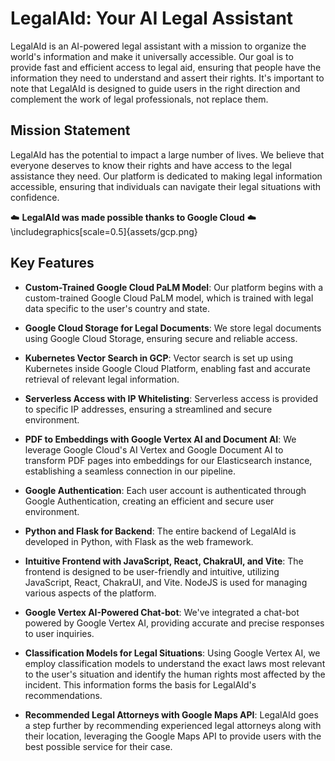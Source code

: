 # LegalAId: Your AI Legal Assistant

LegalAId is an AI-powered legal assistant with a mission to organize the world's information and make it universally accessible. Our goal is to provide fast and efficient access to legal aid, ensuring that people have the information they need to understand and assert their rights. It's important to note that LegalAId is designed to guide users in the right direction and complement the work of legal professionals, not replace them. 

## Mission Statement

LegalAId has the potential to impact a large number of lives. We believe that everyone deserves to know their rights and have access to the legal assistance they need. Our platform is dedicated to making legal information accessible, ensuring that individuals can navigate their legal situations with confidence.

☁️ **LegalAId was made possible thanks to Google Cloud** ☁️
\includegraphics[scale=0.5]{assets/gcp.png}

## Key Features

- **Custom-Trained Google Cloud PaLM Model**: Our platform begins with a custom-trained Google Cloud PaLM model, which is trained with legal data specific to the user's country and state.

- **Google Cloud Storage for Legal Documents**: We store legal documents using Google Cloud Storage, ensuring secure and reliable access.

- **Kubernetes Vector Search in GCP**: Vector search is set up using Kubernetes inside Google Cloud Platform, enabling fast and accurate retrieval of relevant legal information.

- **Serverless Access with IP Whitelisting**: Serverless access is provided to specific IP addresses, ensuring a streamlined and secure environment.

- **PDF to Embeddings with Google Vertex AI and Document AI**: We leverage Google Cloud's AI Vertex and Google Document AI to transform PDF pages into embeddings for our Elasticsearch instance, establishing a seamless connection in our pipeline.

- **Google Authentication**: Each user account is authenticated through Google Authentication, creating an efficient and secure user environment.

- **Python and Flask for Backend**: The entire backend of LegalAId is developed in Python, with Flask as the web framework.

- **Intuitive Frontend with JavaScript, React, ChakraUI, and Vite**: The frontend is designed to be user-friendly and intuitive, utilizing JavaScript, React, ChakraUI, and Vite. NodeJS is used for managing various aspects of the platform.

- **Google Vertex AI-Powered Chat-bot**: We've integrated a chat-bot powered by Google Vertex AI, providing accurate and precise responses to user inquiries.

- **Classification Models for Legal Situations**: Using Google Vertex AI, we employ classification models to understand the exact laws most relevant to the user's situation and identify the human rights most affected by the incident. This information forms the basis for LegalAId's recommendations.

- **Recommended Legal Attorneys with Google Maps API**: LegalAId goes a step further by recommending experienced legal attorneys along with their location, leveraging the Google Maps API to provide users with the best possible service for their case.
